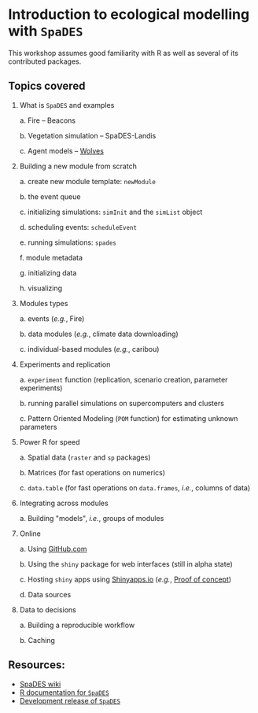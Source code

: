 # Introduction to ecological modelling with `SpaDES`

This workshop assumes good familiarity with R as well as several of its contributed packages.

## Topics covered

1. What is `SpaDES` and examples

    a. Fire – Beacons

    b. Vegetation simulation – SpaDES-Landis

    c. Agent models – [Wolves](http://htmlpreview.github.io/?https://github.com/PredictiveEcology/SpaDES-modules/blob/master/modules/wolfAlps/wolfAlps.html)

2. Building a new module from scratch

    a. create new module template: `newModule`

    b. the event queue

    c. initializing simulations: `simInit` and the `simList` object

    d. scheduling events: `scheduleEvent`

    e. running simulations: `spades`

    f. module metadata

    g. initializing data

    h. visualizing

3. Modules types


    a. events (*e.g.*, Fire)

    b. data modules (*e.g.*, climate data downloading)

    c. individual-based modules (*e.g.*, caribou)

4. Experiments and replication


    a. `experiment` function (replication, scenario creation, parameter experiments)

    b. running parallel simulations on supercomputers and clusters

    c. Pattern Oriented Modeling (`POM` function) for estimating unknown parameters

5. Power R for speed


    a. Spatial data (`raster` and `sp` packages)

    b. Matrices (for fast operations on numerics)

    c. `data.table` (for fast operations on `data.frames`, *i.e.*, columns of data)

6. Integrating across modules

    a. Building "models", *i.e.*, groups of modules

7. Online

    a. Using [GitHub.com](https://github.com)

    b. Using the `shiny` package for web interfaces (still in alpha state)

    c. Hosting `shiny` apps using [Shinyapps.io](http://www.shinyapps.io/) (*e.g.*, [Proof of concept](https://spades.shinyapps.io/ForestChange_ProofOfConcept/))

    d. Data sources

8. Data to decisions

    a. Building a reproducible workflow

    b. Caching

## Resources:

- [SpaDES wiki](https://github.com/PredictiveEcology/SpaDES/wiki)
- [R documentation for `SpaDES`](http://www.rdocumentation.org/packages/SpaDES/versions/1.2.0)
- [Development release of `SpaDES`](https://github.com/PredictiveEcology/SpaDES/tree/development)

